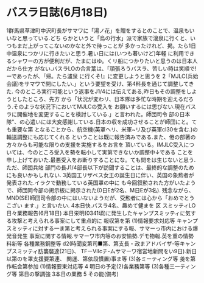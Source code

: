 # バスラ日誌(6月18日)

1群馬県草津町中沢町長がサマワに「湯ノ花」を贈をするとのことで、温泉もいいなと思っている.どち
らかというと「烏の行水」派で家族で溲泉に行くと、いつもまだ上がってこないのかなと外で待っことが
多かったけれど、掲。たら1日中温泉につかリに行きたいと思う.暑い日には(いつも著いけど)年軽
に利用できるシャワーの方が便利だが、たまにはゆ。くリ船につかりたいと思うのは日本人だから仕方
がない.バスラLOの合言葉は、「頑張ろうバスラ、苦しい時は笑順で!ーであったが、「帰。たら瀘泉
に行くそ!』に変更しようと思うを
2「MJLC(兵始会議)をサマワで開にしたい.」という要望を受け、第4料長を通じて調整してきた.
今のところ実行可能という返事をJ1/4には伝えてある,昨日もその調整をしようとしたところ、先方
から「状況が変わリ、日本隊は多忙な時期を迎えるだろう.そのよラな状況下においてMJLCの受入を
お願いするには思びない.現在バスラに開催地を変更することを検討している.」と言われた。師団司令
部の日本隊"、の心遣いには大変感謝している.日本の収を成功させることが師団にと。ても重要な第
となることから、航空機(英罩ヘリ、米軍~リ及び英軍cl30を含む.)の輪送調整にも応じてくれる
ということは既に報告済みである.また、倦の部著の方々からも可能な限りの支援を実施するをお言を
頂いている。IMJLC受入については、今のところ受入を勢を転小して実第できないか調整中↓である
ことを申し上げておいた.最悪受入をお断りすることにな。ても問をは生じないと思う.ただ、師団兵站
部門の長J1/4部長以下が訪聞することは、最終的な調整のためにも良いかもしれない.
3英国工リザベス女王の誕生日に伴い、英国の象勲者が発表された.イラクで動務している英国罩の中に
も今回叙勲された方がいたようで、師団同今部の掲示板に掲示された(0日Eが2名、M日Eが3名).
残念ながら、MND(SE)師団司令部の中にはいないようだが、受勲者には心から「おめでとうこざい
ます.」と言いたい.
4本日快.バスラ4名、趣めて健まを
区
スミッティLO日々業務報告(6月18日)
本日栄明(0341頃)に発生したキャンプスミッティに気する攻撃と考えられる事案にして重点的に
報収第を第
(1)情報要求対応等
キャンプスミッティに対する一ま第と考えられる事案にする報、サマーっ市内における爆発音発生
事案に関する情報.サマーワ市内等のお安愉勢.デモ物報.英を重の情勢料新等
各種業務鋼整等
d2(時聞変第司■第、第支長・政まアドバイザ-等キャンプスミッティ肪襲襲達(21日)、
TFーⅦcチ-ムサマーワ宿営地新問をい9日).新日以第のを罩支援要第連、
関運、第依段慣置)事ま等
(3)各ミーティング等
戔を第作転会第参加
(1)情報要東対応等
4
明日の予定(2)各業務第等
(3)各種三一ティング等
第日の撃調強
3本日の業務
5
その能(備考)
